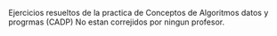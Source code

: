 Ejercicios resueltos de la practica de Conceptos de Algoritmos datos y progrmas (CADP)
No estan correjidos por ningun profesor.
